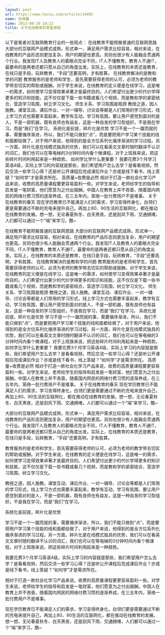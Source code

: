 ```yaml
---
layout: post
url: https://www.huxiu.com/article/19492
name: 杜继磊
time: 2013-08-28 18:22
title: 关于在线教育的零星感悟
---
```

以下是笔者对互联网教育行业的一些观点： 在线教育不能照搬普通的互联网思路 大部分的互联网产品模式成熟，形式单一，满足用户需求比较容易，相对来说，在线教育的产品形态则更加复杂，用户的期望也更高。另则也很少有人能融会贯通两个行业。我发现IT人及教育人的着眼点完全不同，IT人不懂教育，教育人不通IT，最要命的是两者还都只愿从自己的角度出发。实际上，在线教育的本质还是教育，在线只是手段，玩转教育，“手段”还要高明，才有胜算。 在线教育解决的是教和学的问题 教育服务的是老师和学生，首先需要获得老师的认可，必须为老师的教学带去切实的帮助或报酬。对于学生来说，在线教育的定义便是在线学习，这是唯一的需求，如何使学习变得效果卓著才是最终目的。人们希望付出更少的代价学得更多的知识和技能，这不仅仅是下载一些书籍或看几个视频，而是教和学的紧密结合，营造学习氛围，树立学习文化。 师生关系、学习氛围是瓶颈 教授之道，因人施教。课堂互动、课后作业、一对一辅导、讨论会等都是人们常用的学习形式，线上学习方式也需要丰富起来，教学有互动，学习有氛围，要让用户感觉到面对的是人，不是一部机器，既有良师也有益友，这是一种自发的学习型组织，不是我在学习，而是“我们”在学习。 系统化是前提，碎片化是优势 学习不是一个一蹴而就的事，需要循序渐进，所以，我们不能只做到“点”，而是要把用户学习某个技能的线和面都给做了，对于用户来说，他得到的是全方位系列化循序渐进的学习过程。另一方面，碎片化是在线模式独具的优势，我们可以在看英文文章时随时翻译不认识的词汇，我们也可以在等电梯的3分钟时间内看个微课程，对于上班族来说，把这些碎片时间利用起来是一种趋势。 如何学比学什么更重要？ 我要花费3个月学习英语4级，实际上学习的内容就是那些，我们希望用户怎么去学？是看看视频，然后交流一些学习心得？还是听公开课程后完成课后作业？亦或是线下看书，线上答疑？“如何学”才是需求所在。 高质量+收费是必然 相对于打造一款社会化学习产品来说，收费的高质量课程要更容易盈利一些。对学生来说，老师给学生的指导和启发是一笔财富，他们愿意为之付出报酬。中国人在教育上并不吝啬，随着国内网民的网络付费习惯的逐渐养成，在三五年内，笼络一批付费用户不是难事。 关于在线教育的春天 现在学历教育已不能满足人们的需求，学习变得终身化，白领们更是需要通过不断的充电来提升自己，再加上80、90生活的互联网化，都在推动在线教育的发展。想一想，无论春夏秋冬、白天黑夜，还是刮风下雨、交通拥堵，人们都可以通过一个“端”来学习，酷~

在线教育不能照搬普通的互联网思路 大部分的互联网产品模式成熟，形式单一，满足用户需求比较容易，相对来说，在线教育的产品形态则更加复杂，用户的期望也更高。另则也很少有人能融会贯通两个行业。我发现IT人及教育人的着眼点完全不同，IT人不懂教育，教育人不通IT，最要命的是两者还都只愿从自己的角度出发。实际上，在线教育的本质还是教育，在线只是手段，玩转教育，“手段”还要高明，才有胜算。 在线教育解决的是教和学的问题 教育服务的是老师和学生，首先需要获得老师的认可，必须为老师的教学带去切实的帮助或报酬。对于学生来说，在线教育的定义便是在线学习，这是唯一的需求，如何使学习变得效果卓著才是最终目的。人们希望付出更少的代价学得更多的知识和技能，这不仅仅是下载一些书籍或看几个视频，而是教和学的紧密结合，营造学习氛围，树立学习文化。 师生关系、学习氛围是瓶颈 教授之道，因人施教。课堂互动、课后作业、一对一辅导、讨论会等都是人们常用的学习形式，线上学习方式也需要丰富起来，教学有互动，学习有氛围，要让用户感觉到面对的是人，不是一部机器，既有良师也有益友，这是一种自发的学习型组织，不是我在学习，而是“我们”在学习。 系统化是前提，碎片化是优势 学习不是一个一蹴而就的事，需要循序渐进，所以，我们不能只做到“点”，而是要把用户学习某个技能的线和面都给做了，对于用户来说，他得到的是全方位系列化循序渐进的学习过程。另一方面，碎片化是在线模式独具的优势，我们可以在看英文文章时随时翻译不认识的词汇，我们也可以在等电梯的3分钟时间内看个微课程，对于上班族来说，把这些碎片时间利用起来是一种趋势。 如何学比学什么更重要？ 我要花费3个月学习英语4级，实际上学习的内容就是那些，我们希望用户怎么去学？是看看视频，然后交流一些学习心得？还是听公开课程后完成课后作业？亦或是线下看书，线上答疑？“如何学”才是需求所在。 高质量+收费是必然 相对于打造一款社会化学习产品来说，收费的高质量课程要更容易盈利一些。对学生来说，老师给学生的指导和启发是一笔财富，他们愿意为之付出报酬。中国人在教育上并不吝啬，随着国内网民的网络付费习惯的逐渐养成，在三五年内，笼络一批付费用户不是难事。 关于在线教育的春天 现在学历教育已不能满足人们的需求，学习变得终身化，白领们更是需要通过不断的充电来提升自己，再加上80、90生活的互联网化，都在推动在线教育的发展。想一想，无论春夏秋冬、白天黑夜，还是刮风下雨、交通拥堵，人们都可以通过一个“端”来学习，酷~

大部分的互联网产品模式成熟，形式单一，满足用户需求比较容易，相对来说，在线教育的产品形态则更加复杂，用户的期望也更高。另则也很少有人能融会贯通两个行业。我发现IT人及教育人的着眼点完全不同，IT人不懂教育，教育人不通IT，最要命的是两者还都只愿从自己的角度出发。实际上，在线教育的本质还是教育，在线只是手段，玩转教育，“手段”还要高明，才有胜算。

教育服务的是老师和学生，首先需要获得老师的认可，必须为老师的教学带去切实的帮助或报酬。对于学生来说，在线教育的定义便是在线学习，这是唯一的需求，如何使学习变得效果卓著才是最终目的。人们希望付出更少的代价学得更多的知识和技能，这不仅仅是下载一些书籍或看几个视频，而是教和学的紧密结合，营造学习氛围，树立学习文化。

教授之道，因人施教。课堂互动、课后作业、一对一辅导、讨论会等都是人们常用的学习形式，线上学习方式也需要丰富起来，教学有互动，学习有氛围，要让用户感觉到面对的是人，不是一部机器，既有良师也有益友，这是一种自发的学习型组织，不是我在学习，而是“我们”在学习。

系统化是前提，碎片化是优势

学习不是一个一蹴而就的事，需要循序渐进，所以，我们不能只做到“点”，而是要把用户学习某个技能的线和面都给做了，对于用户来说，他得到的是全方位系列化循序渐进的学习过程。另一方面，碎片化是在线模式独具的优势，我们可以在看英文文章时随时翻译不认识的词汇，我们也可以在等电梯的3分钟时间内看个微课程，对于上班族来说，把这些碎片时间利用起来是一种趋势。

我要花费3个月学习英语4级，实际上学习的内容就是那些，我们希望用户怎么去学？是看看视频，然后交流一些学习心得？还是听公开课程后完成课后作业？亦或是线下看书，线上答疑？“如何学”才是需求所在。

相对于打造一款社会化学习产品来说，收费的高质量课程要更容易盈利一些。对学生来说，老师给学生的指导和启发是一笔财富，他们愿意为之付出报酬。中国人在教育上并不吝啬，随着国内网民的网络付费习惯的逐渐养成，在三五年内，笼络一批付费用户不是难事。

现在学历教育已不能满足人们的需求，学习变得终身化，白领们更是需要通过不断的充电来提升自己，再加上80、90生活的互联网化，都在推动在线教育的发展。想一想，无论春夏秋冬、白天黑夜，还是刮风下雨、交通拥堵，人们都可以通过一个“端”来学习，酷~

